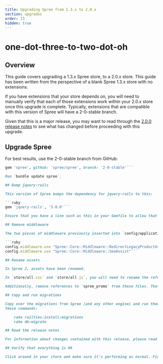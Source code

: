 ```yaml
---
title: Upgrading Spree from 1.3.x to 2.0.x
section: upgrades
order: 13
hidden: true
---
```


# one-dot-three-to-two-dot-oh

## Overview

This guide covers upgrading a 1.3.x Spree store, to a 2.0.x store. This guide has been written from the perspective of a blank Spree 1.3.x store with no extensions.

If you have extensions that your store depends on, you will need to manually verify that each of those extensions work within your 2.0.x store once this upgrade is complete. Typically, extensions that are compatible with this version of Spree will have a 2-0-stable branch.

Given that this is a major release, you may want to read through the [2.0.0 release notes](http://guides.spreecommerce.org/release_notes/spree_2_0_0.html) to see what has changed before proceeding with this upgrade.

## Upgrade Spree

For best results, use the 2-0-stable branch from GitHub:

```ruby
gem 'spree', github: 'spree/spree', branch: '2-0-stable'```

Run `bundle update spree`.

## Bump jquery-rails

This version of Spree bumps the dependency for jquery-rails to this:

```ruby
gem 'jquery-rails', '3.0.0'```

Ensure that you have a line such as this in your Gemfile to allow that dependency.

## Remove middleware

The two pieces of middleware previously inserted into `config/application.rb` have now been deprecated. Remove these two lines:

```ruby
config.middleware.use "Spree::Core::Middleware::RedirectLegacyProductUrl"
config.middleware.use "Spree::Core::Middleware::SeoAssist"```

## Rename assets

In Spree 2, assets have been renamed.

In `store/all.css` and `store/all.js`, you will need to rename the references from `spree_core` to `spree_frontend`. Similarly to this, in `admin/all.css` and `admin/all.js`, you will need to rename the references from `spree_core` to `spree_backend`.

Additionally, remove references to `spree_promo` from these files. That component of Spree has now been merged with the Core component.

## Copy and run migrations

Copy over the migrations from Spree (and any other engine) and run them using
these commands:

    rake railties:install:migrations
    rake db:migrate

## Read the release notes

For information about changes contained with this release, please read the [2.0.0 Release Notes](http://guides.spreecommerce.org/release_notes/spree_2_0_0.html).

## Verify that everything is OK

Click around in your store and make sure it's performing as normal. Fix any deprecation warnings you see.
```

